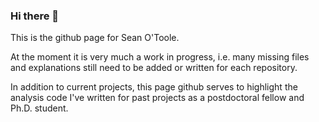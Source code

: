 ### Hi there 👋

This is the github page for Sean O'Toole.

At the moment it is very much a work in progress, i.e. many missing files and explanations still need to be added or written for each repository.

In addition to current projects, this page github serves to highlight the analysis code I've written for past projects as a postdoctoral fellow and Ph.D. student.

<!--
**seanotoole/seanotoole** is a ✨ _special_ ✨ repository because its `README.md` (this file) appears on your GitHub profile.

Here are some ideas to get you started:

- 🔭 I’m currently working on ...
- 🌱 I’m currently learning ...
- 👯 I’m looking to collaborate on ...
- 🤔 I’m looking for help with ...
- 💬 Ask me about ...
- 📫 How to reach me: ...
- 😄 Pronouns: ...
- ⚡ Fun fact: ...
-->
